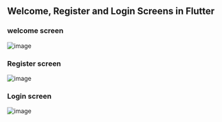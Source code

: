 ## Welcome, Register and Login Screens in Flutter

### welcome screen
![image](https://github.com/ii-46/Authentication-Screens/assets/59490152/606f6a73-dcb8-45c9-9c64-2da8336ed452)


### Register screen
![image](https://github.com/ii-46/Authentication-Screens/assets/59490152/114fc1d0-cb7d-444b-b06a-aee9141ba83e)


### Login screen
![image](https://github.com/ii-46/Authentication-Screens/assets/59490152/d06e709d-813e-4929-ba2e-799dff5a6500)
